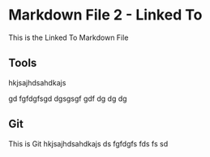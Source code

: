 # Markdown File 2 - Linked To

This is the Linked To  Markdown File

## Tools
hkjsajhdsahdkajs

gd
fgfdgfsgd
dgsgsgf
gdf
dg
dg
dg




## Git
This is Git hkjsajhdsahdkajs ds
fgfdgfs
fds
fs
sd

